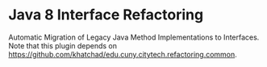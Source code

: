 # Java 8 Interface Refactoring

Automatic Migration of Legacy Java Method Implementations to Interfaces. Note that this plugin depends on https://github.com/khatchad/edu.cuny.citytech.refactoring.common.
